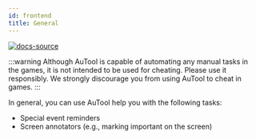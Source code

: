 ```yaml
---
id: frontend
title: General
---
```


[![docs-source](https://img.shields.io/badge/source-eightshift--frontend--libs-yellow?style=for-the-badge&logo=javascript&labelColor=2a2a2a)](https://github.com/infinum/eightshift-frontend-libs)

:::warning
Although AuTool is capable of automating any manual tasks in the games, it is not intended to be used for cheating. Please use it responsibly. We strongly discourage you from using AuTool to cheat in games.
:::

In general, you can use AuTool help you with the following tasks:
- Special event reminders
- Screen annotators (e.g., marking important on the screen)
